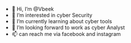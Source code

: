 - 👋 Hi, I’m @Vbeek
- 👀 I’m interested in cyber Security
- 🌱 I’m currently learning about cyber tools
- 💞️ I’m looking forward to work as cyber Analyst
- 📫 can reach me via facebook and instagram

<!---
Vbeek/Vbeek is a ✨ special ✨ repository because its `README.md` (this file) appears on your GitHub profile.
You can click the Preview link to take a look at your changes.
--->
